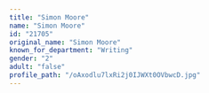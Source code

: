 ```yaml
---
title: "Simon Moore"
name: "Simon Moore"
id: "21705"
original_name: "Simon Moore"
known_for_department: "Writing"
gender: "2"
adult: "false"
profile_path: "/oAxodlu7lxRi2j0IJWXt0OVbwcD.jpg"
---
```

